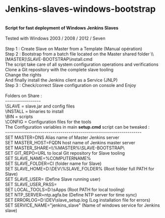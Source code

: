 ﻿# Jenkins-slaves-windows-bootstrap
<br>
<b>Script for fast deployment of Windows Jenkins Slaves</b><br>
<br>
Tested with Windows 2003 / 2008 / 2012 / Seven <br>
<br>
Step 1 : Create Slave on Master from a Template (Manual opération)<br>
Step 2 : Bootstrap from a batch file located on the Master shared folder \\[MASTER]\SLAVE-BOOTSTRAP\install.cmd<br>
              The script take care of all system configuration operations and verifications<br>
              Clone a Git repository with the complete slave tooling<br>
              Change the rights<br>
              And finally install the Jenkins client as a Service (JNLP)<br>
Step 3 : Check/correct Slave configuration on console and Enjoy<br>
<br>
Folders on Share :<br>
------------------<br>
\SLAVE = slave.jar and config files <br>
\INSTALL = binaries to install <br>
\BIN = scripts <br>
\CONFIG = Configuration files for the tools

<br>
The Configuration variables in main <b>setup.cmd</b> script can be tweaked :<br>
---------------------------------------------------------------------
<br>
SET MASTER=DNS Alias name of Master Jenkins server<br>
SET MASTER_HOST=FQDN host name of Jenkins master server<br>
SET MASTER_SHARE=\\%MASTER%\SLAVE-BOOTSTRAP\<br>  
SET GIT_REPO=URL to local Git repository for Slave tooling<br>
SET SLAVE_NAME=%COMPUTERNAME%<br>
SET SLAVE_FOLDER=CI (folder name for Slave)<br>
SET SLAVE_HOME=D:\DEV\%SLAVE_FOLDER% (Root folder full PATH for Slave)<br>
SET SLAVE_USER= (Define Slave running user)<br>
SET SLAVE_USER_PASS= <br>
SET LOCAL_TOOLS=D:\sApps (Root PATH for local tooling)<br> 
SET NTP_SERVER=ntp.agfa.be (Define NTP server for time sync)<br>
SET ERRORLOG=D:\DEV\slave_setup.log (Log installation file for errors)<br>
SET SERVICE_NAME="jenkins_slave" (Name of windows service for Jenkins slave)<br>

<br>
<br>

